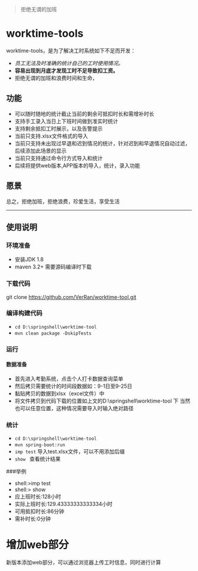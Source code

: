 > 拒绝无谓的加班
# worktime-tools
worktime-tools，是为了解决工时系统如下不足而开发：
* *员工无法及时准确的统计自己的工时使用情况。* 
* **容易出现到月底才发现工时不足导致扣工资。**
* 拒绝无谓的加班和浪费时间和生命，

## 功能
* 可以随时随地的统计截止当前的剩余可抵扣时长和需增补时长
* 支持手工录入当日上下班时间做到准实时统计
* 支持剩余抵扣工时展示，以及告警提示
* 当前只支持.xlsx文件格式的导入
* 当前只支持未出现过早退和迟到情况的统计，针对迟到和早退情况自动过滤，后续添加此场景的显示
* 当前只支持通过命令行方式导入和统计
* 后续将提供web版本,APP版本的导入，统计，录入功能

## 愿景
总之，拒绝加班，拒绝浪费，珍爱生活，享受生活

*** 

## 使用说明
 ### 环境准备
 * 安装JDK 1.8
 * maven 3.2+ 需要源码编译时下载
 ### 下载代码
 git clone https://github.com/VerRan/worktime-tool.git
 ### 编译构建代码
 * `cd D:\springshell\worktime-tool`
 * ``mvn clean package -DskipTests ``
 ### 运行
 #### 数据准备
 * 首先进入考勤系统，点击个人打卡数据查询菜单
 * 然后拷贝需要统计的时间段数据如：9-1日至9-25日
 * 黏贴拷贝的数据到xlsx（excel文件）中
 * 将文件拷贝到代码下载的位置如上文的D:\springshell\worktime-tool 下
 当然也可以任意位置，这种情况需要导入时输入绝对路径
 ### 统计
 * `cd D:\springshell\worktime-tool`
 * ``mvn spring-boot:run``
 * ``imp test`` 导入test.xlsx文件，可以不用添加后缀
 * ``show `` 查看统计结果
 
 ###举例
   * shell:>imp test
   * shell:> show
   * 应上班时长:128小时
   * 实际上班时长:129.43333333333334小时
   * 可用抵扣时长:86分钟
   * 需补时长:0分钟

# 增加web部分
新版本添加web部分，可以通过浏览器上传工时信息，同时进行计算
